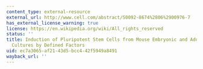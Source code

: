 ```yaml
---
content_type: external-resource
external_url: http://www.cell.com/abstract/S0092-8674%2806%2900976-7
has_external_license_warning: true
license: https://en.wikipedia.org/wiki/All_rights_reserved
status: ''
title: Induction of Pluripotent Stem Cells from Mouse Embryonic and Adult Fibroblast
  Cultures by Defined Factors
uid: ec7a3065-af21-43d5-bcc4-42f5949a8491
wayback_url: ''
---
```

